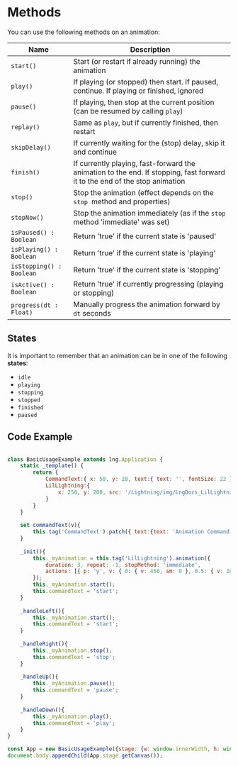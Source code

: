 # Methods

You can use the following methods on an animation:

| Name | Description |
|---|---|
| `start()` | Start (or restart if already running) the animation |
| `play()` | If playing (or stopped) then start.  If paused, continue. If playing or finished, ignored |
| `pause()` | If playing, then stop at the current position (can be resumed by calling `play`) |
| `replay()` | Same as `play`, but if currently finished, then restart |
| `skipDelay()` | If currently waiting for the (stop) delay, skip it and continue |
| `finish()` | If currently playing, fast-forward the animation to the end. If stopping, fast forward it to the end of the stop animation |
| `stop()` | Stop the animation (effect depends on the `stop `method and properties) |
| `stopNow()` | Stop the animation immediately (as if  the `stop` method 'immediate' was set) |
| `isPaused() : Boolean` | Return 'true' if the current state is 'paused' |
| `isPlaying() : Boolean` | Return 'true' if the current state is 'playing' |
| `isStopping() : Boolean` | Return 'true' if the current state is 'stopping' |
| `isActive() : Boolean` | Return 'true' if currently progressing (playing or stopping) |
| `progress(dt : Float)` | Manually progress the animation forward by `dt` seconds |

## States

It is important to remember that an animation can be in one of the following **states**:

* `idle`
* `playing`
* `stopping`
* `stopped`
* `finished`
* `paused`

## Code Example

```js

class BasicUsageExample extends lng.Application {
    static _template() {
        return {
            CommandText:{ x: 50, y: 28, text:{ text: '', fontSize: 22 }},
            LilLightning:{
                x: 250, y: 200, src: '/Lightning/img/LngDocs_LilLightningIdle.png'
            }
        }
    }
        
    set commandText(v){
        this.tag('CommandText').patch({ text:{text: 'Animation Command: ${v}'} });
    }
        
    _init(){
        this._myAnimation = this.tag('LilLightning').animation({
            duration: 3, repeat: -1, stopMethod: 'immediate',
            actions: [{ p: 'y', v: { 0: { v: 450, sm: 0 }, 0.5: { v: 100, sm: 1 }, 1: { v: 450, sm: 0 } } }]
        });
        this._myAnimation.start();
        this.commandText = 'start';
    }
    
    _handleLeft(){
        this._myAnimation.start();
        this.commandText = 'start';
    }
    
    _handleRight(){
        this._myAnimation.stop();
        this.commandText = 'stop';
    }
    
    _handleUp(){
        this._myAnimation.pause();
        this.commandText = 'pause';
    }
    
    _handleDown(){
        this._myAnimation.play();
        this.commandText = 'play';
    }
}

const App = new BasicUsageExample({stage: {w: window.innerWidth, h: window.innerHeight, useImageWorker: false}});
document.body.appendChild(App.stage.getCanvas());
```